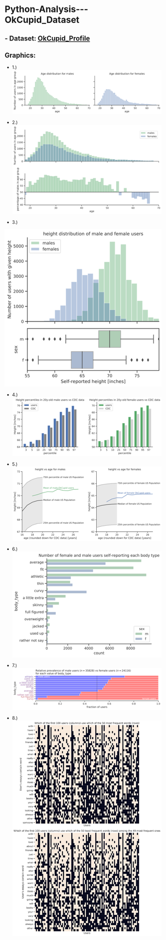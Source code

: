 # Python-Analysis---OkCupid_Dataset

## - Dataset: [OkCupid_Profile](https://github.com/rudeboybert/JSE_OkCupid)

## Graphics:
- 1.)
![](https://github.com/MartinBM4/Python-Analysis---OkCupid_Dataset/blob/master/Markdown_outputs/output_27_0.svg)

- 2.)
![](https://github.com/MartinBM4/Python-Analysis---OkCupid_Dataset/blob/master/Markdown_outputs/output_31_0.svg)

- 3.)

 ![](https://github.com/MartinBM4/Python-Analysis---OkCupid_Dataset/blob/master/Markdown_outputs/output_35_0.svg)

- 4.)
![](https://github.com/MartinBM4/Python-Analysis---OkCupid_Dataset/blob/master/Markdown_outputs/output_51_0.svg)

- 5.)
![](https://github.com/MartinBM4/Python-Analysis---OkCupid_Dataset/blob/master/Markdown_outputs/output_57_0.svg)

- 6.)
![](https://github.com/MartinBM4/Python-Analysis---OkCupid_Dataset/blob/master/Markdown_outputs/output_59_0.svg)

- 7.)
![](https://github.com/MartinBM4/Python-Analysis---OkCupid_Dataset/blob/master/Markdown_outputs/output_61_0.svg)

- 8.)
![](https://github.com/MartinBM4/Python-Analysis---OkCupid_Dataset/blob/master/Markdown_outputs/output_70_0.svg)
